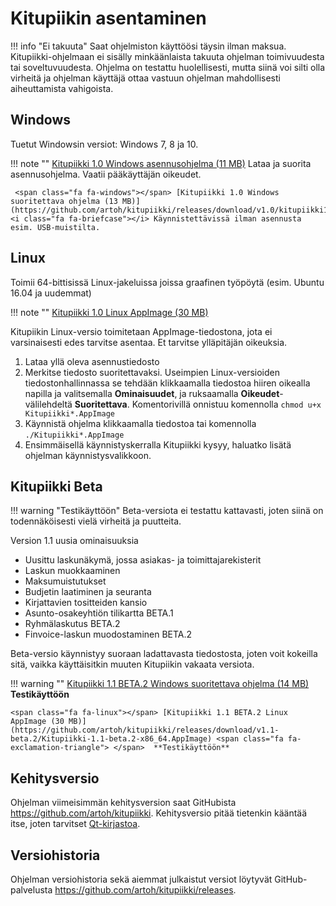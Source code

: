 # Kitupiikin asentaminen

!!! info "Ei takuuta"
    Saat ohjelmiston käyttöösi täysin ilman maksua.
    Kitupiikki-ohjelmaan ei sisälly minkäänlaista takuuta ohjelman toimivuudesta tai soveltuvuudesta. Ohjelma on testattu huolellisesti, mutta siinä voi silti olla virheitä ja ohjelman käyttäjä ottaa vastuun ohjelman mahdollisesti aiheuttamista vahigoista.

## <span class="fa fa-windows"></span> Windows

Tuetut Windowsin versiot: Windows 7, 8 ja 10.

!!! note ""
    <span class="fa fa-windows"></span> [Kitupiikki 1.0 Windows asennusohjelma (11 MB)](https://github.com/artoh/kitupiikki/releases/download/v1.0/kitupiikki-1.0-asennus.exe) <i class="fa fa-laptop"></i> Lataa ja suorita asennusohjelma. <i class="fa fa-user"></i> Vaatii pääkäyttäjän oikeudet.

     <span class="fa fa-windows"></span> [Kitupiikki 1.0 Windows suoritettava ohjelma (13 MB)](https://github.com/artoh/kitupiikki/releases/download/v1.0/kitupiikki1.0.exe) <i class="fa fa-briefcase"></i> Käynnistettävissä ilman asennusta esim. USB-muistilta.


## <span class="fa fa-linux"></span> Linux

Toimii 64-bittisissä Linux-jakeluissa joissa graafinen työpöytä (esim. Ubuntu 16.04 ja uudemmat)

!!! note ""
    <span class="fa fa-linux"></span> [Kitupiikki 1.0 Linux AppImage (30 MB)](https://github.com/artoh/kitupiikki/releases/download/v1.0/Kitupiikki-1.0-x86_64.AppImage)

Kitupiikin Linux-versio toimitetaan AppImage-tiedostona, jota ei varsinaisesti edes tarvitse asentaa. Et tarvitse ylläpitäjän oikeuksia.

1. Lataa yllä oleva asennustiedosto
2. Merkitse tiedosto suoritettavaksi. Useimpien Linux-versioiden tiedostonhallinnassa se tehdään klikkaamalla tiedostoa hiiren oikealla napilla ja valitsemalla **Ominaisuudet**, ja ruksaamalla **Oikeudet**-välilehdeltä **Suoritettava**. Komentorivillä onnistuu komennolla `chmod u+x Kitupiikki*.AppImage`
3. Käynnistä ohjelma klikkaamalla tiedostoa tai komennolla `./Kitupiikki*.AppImage`
4. Ensimmäisellä käynnistyskerralla Kitupiikki kysyy, haluatko lisätä ohjelman käynnistysvalikkoon.


## <span class="fa fa-exclamation-triangle"></span> Kitupiikki Beta

!!! warning "Testikäyttöön"
    Beta-versiota ei testattu kattavasti, joten siinä on todennäköisesti vielä virheitä ja puutteita.

Version 1.1 uusia ominaisuuksia

- Uusittu laskunäkymä, jossa asiakas- ja toimittajarekisterit
- Laskun muokkaaminen
- Maksumuistutukset
- Budjetin laatiminen ja seuranta
- Kirjattavien tositteiden kansio
- Asunto-osakeyhtiön tilikartta <span class=ver>BETA.1</span>
- Ryhmälaskutus <span class=ver>BETA.2</span>
- Finvoice-laskun muodostaminen <span class=ver>BETA.2</span>

Beta-versio käynnistyy suoraan ladattavasta tiedostosta, joten voit kokeilla sitä, vaikka käyttäisitkin muuten Kitupiikin vakaata versiota.

!!! warning ""
    <span class="fa fa-windows"></span> [Kitupiikki 1.1 BETA.2 Windows suoritettava ohjelma (14 MB)](https://github.com/artoh/kitupiikki/releases/download/v1.1-beta.2/kitupiikki1.1-beta.2.exe) <span class="fa fa-exclamation-triangle"> </span> **Testikäyttöön**

    <span class="fa fa-linux"></span> [Kitupiikki 1.1 BETA.2 Linux AppImage (30 MB)](https://github.com/artoh/kitupiikki/releases/download/v1.1-beta.2/Kitupiikki-1.1-beta.2-x86_64.AppImage) <span class="fa fa-exclamation-triangle"> </span>  **Testikäyttöön**

## Kehitysversio

Ohjelman viimeisimmän kehitysversion saat GitHubista <https://github.com/artoh/kitupiikki>. Kehitysversio pitää tietenkin kääntää itse, joten tarvitset [Qt-kirjastoa](http://qt.io).

## Versiohistoria

Ohjelman versiohistoria sekä aiemmat julkaistut versiot löytyvät GitHub-palvelusta <https://github.com/artoh/kitupiikki/releases>.
